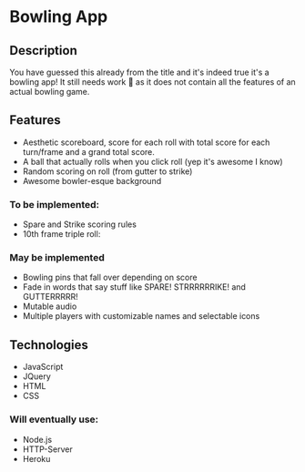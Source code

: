 # Bowling App

## Description

You have guessed this already from the title and it's indeed true it's a bowling app! It still needs work :construction: as it does not contain all the features of an actual bowling game.

## Features

* Aesthetic scoreboard, score for each roll with total score for each turn/frame and a grand total score.
* A ball that actually rolls when you click roll (yep it's awesome I know)
* Random scoring on roll (from gutter to strike)
* Awesome bowler-esque background
### To be implemented:
* Spare and Strike scoring rules
* 10th frame triple roll:
### May be implemented
* Bowling pins that fall over depending on score
* Fade in words that say stuff like SPARE! STRRRRRRIKE! and GUTTERRRRR!
* Mutable audio
* Multiple players with customizable names and selectable icons

## Technologies

* JavaScript
* JQuery
* HTML
* CSS
### Will eventually use:
* Node.js
* HTTP-Server
* Heroku
